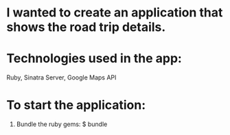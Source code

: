 # I wanted to create an application that shows the road trip details.

# Technologies used in the app:
Ruby,
Sinatra Server,
Google Maps API


# To start the application:

1. Bundle the ruby gems:
$ bundle
